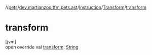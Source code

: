 //[pets](../../../../index.md)/[dev.martianzoo.tfm.pets.ast](../../index.md)/[Instruction](../index.md)/[Transform](index.md)/[transform](transform.md)

# transform

[jvm]\
open override val [transform](transform.md): [String](https://kotlinlang.org/api/latest/jvm/stdlib/kotlin/-string/index.html)

